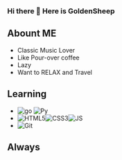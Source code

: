 ### Hi there 👋 Here is GoldenSheep

## Abount ME
- Classic Music Lover
- Like Pour-over coffee 
- Lazy 
- Want to RELAX and Travel

## Learning
- ![go](https://img.shields.io/badge/Golang-grey?style=plastic&logo=go) ![Py](https://img.shields.io/badge/Python-grey?style=plastic&logo=Python)
- ![HTML5](https://img.shields.io/badge/HTML5-grey?style=plastic&logo=HTML5)![CSS3](https://img.shields.io/badge/CSS3-grey?style=plastic&logo=CSS3)![JS](https://img.shields.io/badge/JS-grey?style=plastic&logo=JavaScript)
- ![Git](https://img.shields.io/badge/Git-grey?style=plastic&logo=git)

## Always
